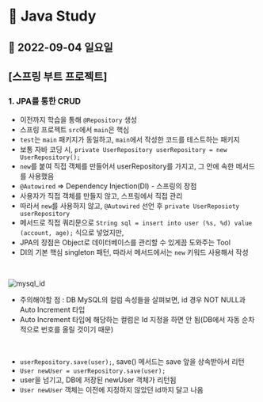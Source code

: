 # 📌 Java Study

## 🔸 2022-09-04 일요일

## [스프링 부트 프로젝트]

### 1. JPA를 통한 CRUD

- 이전까지 학습을 통해 `@Repository` 생성
- 스프링 프로젝트 `src`에서 `main`은 핵심
- `test`는 `main` 패키지가 동일하고, `main`에서 작성한 코드를 테스트하는 패키지
- 보통 자바 코딩 시, `private UserRepository userRepository = new UserRepository();`
- `new`를 붙여 직접 객체를 만들어서 userRepository를 가지고, 그 안에 속한 메서드를 사용했음
- `@Autowired` => Dependency Injection(DI) - 스프링의 장점
- 사용자가 직접 객체를 만들지 않고, 스프링에서 직접 관리
- 따라서 `new`를 사용하지 않고, `@Autowired` 선언 후 `private UserReposioty userRepository`
- 메서드로 직접 쿼리문으로 `String sql = insert into user (%s, %d) value (account, age);` 식으로 넣었지만,
- JPA의 장점은 Object로 데이터베이스를 관리할 수 있게끔 도와주는 Tool
- DI의 기본 핵심 singleton 패턴, 따라서 메서드에서는 `new` 키워드 사용해서 작성

<br>

![mysql_id](https://user-images.githubusercontent.com/79084294/188468822-d281d42e-900d-4bbc-9bce-c326fb3ab97a.png)

- 주의해야할 점 : DB MySQL의 컬럼 속성들을 살펴보면, id 경우 NOT NULL과 Auto Increment 타입
- Auto Increment 타입에 해당하는 컬럼은 Id 지정을 하면 안 됨(DB에서 자동 순차적으로 번호를 올릴 것이기 때문)

<br>

- `userRepository.save(user);`, save() 메서드는 save 앞을 상속받아서 리턴
- `User newUser = userRepository.save(user);`
- user을 넘기고, DB에 저장된 newUser 객체가 리턴됨
- `User newUser` 객체는 이전에 지정하지 않았던 id까지 달고 나옴
